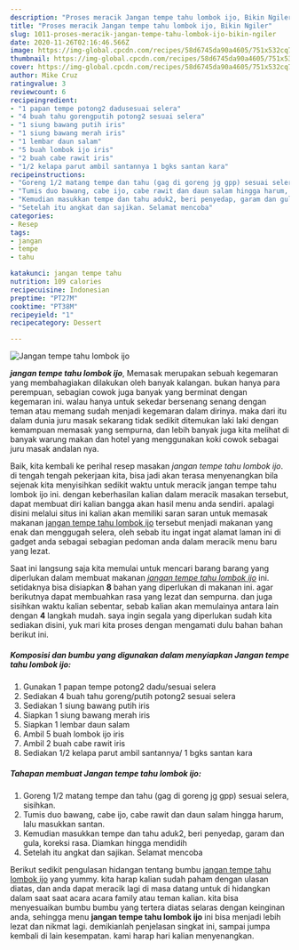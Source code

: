 ```yaml
---
description: "Proses meracik Jangan tempe tahu lombok ijo, Bikin Ngiler"
title: "Proses meracik Jangan tempe tahu lombok ijo, Bikin Ngiler"
slug: 1011-proses-meracik-jangan-tempe-tahu-lombok-ijo-bikin-ngiler
date: 2020-11-26T02:16:46.566Z
image: https://img-global.cpcdn.com/recipes/58d6745da90a4605/751x532cq70/jangan-tempe-tahu-lombok-ijo-foto-resep-utama.jpg
thumbnail: https://img-global.cpcdn.com/recipes/58d6745da90a4605/751x532cq70/jangan-tempe-tahu-lombok-ijo-foto-resep-utama.jpg
cover: https://img-global.cpcdn.com/recipes/58d6745da90a4605/751x532cq70/jangan-tempe-tahu-lombok-ijo-foto-resep-utama.jpg
author: Mike Cruz
ratingvalue: 3
reviewcount: 6
recipeingredient:
- "1 papan tempe potong2 dadusesuai selera"
- "4 buah tahu gorengputih potong2 sesuai selera"
- "1 siung bawang putih iris"
- "1 siung bawang merah iris"
- "1 lembar daun salam"
- "5 buah lombok ijo iris"
- "2 buah cabe rawit iris"
- "1/2 kelapa parut ambil santannya 1 bgks santan kara"
recipeinstructions:
- "Goreng 1/2 matang tempe dan tahu (gag di goreng jg gpp) sesuai selera, sisihkan."
- "Tumis duo bawang, cabe ijo, cabe rawit dan daun salam hingga harum, lalu masukkan santan."
- "Kemudian masukkan tempe dan tahu aduk2, beri penyedap, garam dan gula, koreksi rasa. Diamkan hingga mendidih"
- "Setelah itu angkat dan sajikan. Selamat mencoba"
categories:
- Resep
tags:
- jangan
- tempe
- tahu

katakunci: jangan tempe tahu 
nutrition: 109 calories
recipecuisine: Indonesian
preptime: "PT27M"
cooktime: "PT38M"
recipeyield: "1"
recipecategory: Dessert

---
```



![Jangan tempe tahu lombok ijo](https://img-global.cpcdn.com/recipes/58d6745da90a4605/751x532cq70/jangan-tempe-tahu-lombok-ijo-foto-resep-utama.jpg)

<b><i>jangan tempe tahu lombok ijo</i></b>, Memasak merupakan sebuah kegemaran yang membahagiakan dilakukan oleh banyak kalangan. bukan hanya para perempuan, sebagian cowok juga banyak yang berminat dengan kegemaran ini. walau hanya untuk sekedar bersenang senang dengan teman atau memang sudah menjadi kegemaran dalam dirinya. maka dari itu dalam dunia juru masak sekarang tidak sedikit ditemukan laki laki dengan kemampuan memasak yang sempurna, dan lebih banyak juga kita melihat di banyak warung makan dan hotel yang menggunakan koki cowok sebagai juru masak andalan nya.

Baik, kita kembali ke perihal resep masakan <i>jangan tempe tahu lombok ijo</i>. di tengah tengah pekerjaan kita, bisa jadi akan terasa menyenangkan bila sejenak kita menyisihkan sedikit waktu untuk meracik jangan tempe tahu lombok ijo ini. dengan keberhasilan kalian dalam meracik masakan tersebut, dapat membuat diri kalian bangga akan hasil menu anda sendiri. apalagi disini melalui situs ini kalian akan memiliki saran saran untuk memasak makanan <u>jangan tempe tahu lombok ijo</u> tersebut menjadi makanan yang enak dan menggugah selera, oleh sebab itu ingat ingat alamat laman ini di gadget anda sebagai sebagian pedoman anda dalam meracik menu baru yang lezat.




Saat ini langsung saja kita memulai untuk mencari barang barang yang diperlukan dalam membuat makanan <u><i>jangan tempe tahu lombok ijo</i></u> ini. setidaknya bisa disiapkan <b>8</b> bahan yang diperlukan di makanan ini. agar berikutnya dapat membuahkan rasa yang lezat dan sempurna. dan juga sisihkan waktu kalian sebentar, sebab kalian akan memulainya antara lain dengan <b>4</b> langkah mudah. saya ingin segala yang diperlukan sudah kita sediakan disini, yuk mari kita proses dengan mengamati dulu bahan bahan berikut ini.

<!--inarticleads1-->

##### Komposisi dan bumbu yang digunakan dalam menyiapkan Jangan tempe tahu lombok ijo:

1. Gunakan 1 papan tempe potong2 dadu/sesuai selera
1. Sediakan 4 buah tahu goreng/putih potong2 sesuai selera
1. Sediakan 1 siung bawang putih iris
1. Siapkan 1 siung bawang merah iris
1. Siapkan 1 lembar daun salam
1. Ambil 5 buah lombok ijo iris
1. Ambil 2 buah cabe rawit iris
1. Sediakan 1/2 kelapa parut ambil santannya/ 1 bgks santan kara




<!--inarticleads2-->

##### Tahapan membuat Jangan tempe tahu lombok ijo:

1. Goreng 1/2 matang tempe dan tahu (gag di goreng jg gpp) sesuai selera, sisihkan.
1. Tumis duo bawang, cabe ijo, cabe rawit dan daun salam hingga harum, lalu masukkan santan.
1. Kemudian masukkan tempe dan tahu aduk2, beri penyedap, garam dan gula, koreksi rasa. Diamkan hingga mendidih
1. Setelah itu angkat dan sajikan. Selamat mencoba




Berikut sedikit pengulasan hidangan tentang bumbu <u>jangan tempe tahu lombok ijo</u> yang yummy. kita harap kalian sudah paham dengan ulasan diatas, dan anda dapat meracik lagi di masa datang untuk di hidangkan dalam saat saat acara acara family atau teman kalian. kita bisa menyesuaikan bumbu bumbu yang tertera diatas selaras dengan keinginan anda, sehingga menu <b>jangan tempe tahu lombok ijo</b> ini bisa menjadi lebih lezat dan nikmat lagi. demikianlah penjelasan singkat ini, sampai jumpa kembali di lain kesempatan. kami harap hari kalian menyenangkan.
